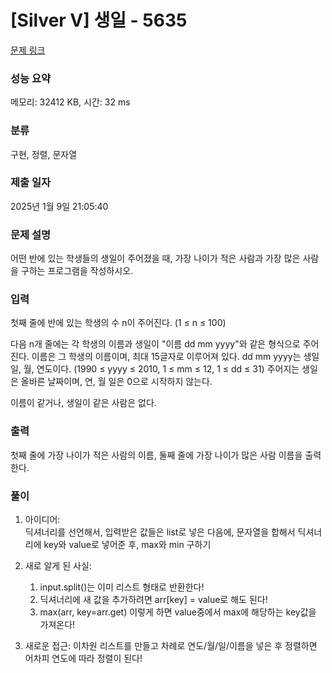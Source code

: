 # [Silver V] 생일 - 5635 

[문제 링크](https://www.acmicpc.net/problem/5635) 

### 성능 요약

메모리: 32412 KB, 시간: 32 ms

### 분류

구현, 정렬, 문자열

### 제출 일자

2025년 1월 9일 21:05:40

### 문제 설명

<p>어떤 반에 있는 학생들의 생일이 주어졌을 때, 가장 나이가 적은 사람과 가장 많은 사람을 구하는 프로그램을 작성하시오.</p>

### 입력 

 <p>첫째 줄에 반에 있는 학생의 수 n이 주어진다. (1 ≤ n ≤ 100)</p>

<p>다음 n개 줄에는 각 학생의 이름과 생일이 "이름 dd mm yyyy"와 같은 형식으로 주어진다. 이름은 그 학생의 이름이며, 최대 15글자로 이루어져 있다. dd mm yyyy는 생일 일, 월, 연도이다. (1990 ≤ yyyy ≤ 2010, 1 ≤ mm ≤ 12, 1 ≤ dd ≤ 31) 주어지는 생일은 올바른 날짜이며, 연, 월 일은 0으로 시작하지 않는다.</p>

<p>이름이 같거나, 생일이 같은 사람은 없다.</p>

### 출력 

 <p>첫째 줄에 가장 나이가 적은 사람의 이름, 둘째 줄에 가장 나이가 많은 사람 이름을 출력한다.</p>

### 풀이

1. 아이디어:  
   딕셔너리를 선언해서, 입력받은 값들은 list로 넣은 다음에, 문자열을 합해서 딕셔너리에 key와 value로 넣어준 후, max와 min 구하기
   
2. 새로 알게 된 사실:  
   1) input.split()는 이미 리스트 형태로 반환한다!  
   2) 딕셔너리에 새 값을 추가하려면 arr[key] = value로 해도 된다!  
   3) max(arr, key=arr.get) 이렇게 하면 value중에서 max에 해당하는 key값을 가져온다!
      
3. 새로운 접근: 이차원 리스트를 만들고 차례로 연도/월/일/이름을 넣은 후 정렬하면 어차피 연도에 따라 정렬이 된다!  

